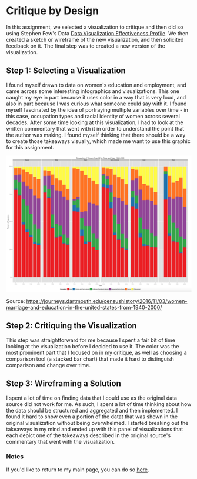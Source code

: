 # Critique by Design
In this assignment, we selected a visualization to critique and then did so using Stephen Few's Data [Data Visualization Effectiveness Profile](http://www.perceptualedge.com/articles/visual_business_intelligence/data_visualization_effectiveness_profile.pdf). We then created a sketch or wireframe of the new visualization, and then solicited feedback on it. The final step was to created a new version of the visualization.

## Step 1: Selecting a Visualization
I found myself drawn to data on women's education and employment, and came across some interesting infographics and visualizations. This one caught my eye in part because it uses color in a way that is very loud, and also in part because I was curious what someone could say with it. I found myself fascinated by the idea of portraying multiple variables over time - in this case, occupation types and racial identity of women across several decades. After some time looking at this visualization, I had to look at the written commentary that went with it in order to understand the point that the author was making. I found myself thinking that there should be a way to create those takeaways visually, which made me want to use this graphic for this assignment.

![Women's Employment Viz](critique_viz.png)

Source: https://journeys.dartmouth.edu/censushistory/2016/11/03/women-marriage-and-education-in-the-united-states-from-1940-2000/

## Step 2: Critiquing the Visualization
This step was straightforward for me because I spent a fair bit of time looking at the visualization before I decided to use it. The color was the most prominent part that I focused on in my critique, as well as choosing a comparison tool (a stacked bar chart) that made it hard to distinguish comparison and change over time.

## Step 3: Wireframing a Solution
I spent a lot of time on finding data that I could use as the original data source did not work for me. As such, I spent a lot of time thinking about how the data should be structured and aggregated and then implemented. I found it hard to show even a portion of the datat that was shown in the original visualization without being overwhelmed. I started breaking out the takeaways in my mind and ended up with this panel of visualizations that each depict one of the takeaways described in the original source's commentary that went with the visualization.



### Notes
If you'd like to return to my main page, you can do so [here](/README.md).
